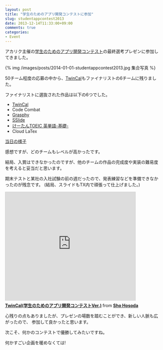 ```yaml
---
layout: post
title: "学生のためのアプリ開発コンテストに参加"
slug: studentappcontest2013
date: 2013-12-14T11:33:00+09:00
comments: true
categories: 
- Event
---
```


アカリク主催の[学生のためのアプリ開発コンテスト](http://acaric-valuator.com/event/studentappcontest2013/)の最終選考プレゼンに参加してきました。

{% img /images/posts/2014-01-01-studentappcontest2013.jpg 集合写真 %}

<!--more-->

50チーム程度の応募の中から、[TwinCal](http://gam0022.net/app/twincal/)もファイナリストの6チームに残りました。

ファイナリストに選抜された作品は以下の6つでした。

- [TwinCal](http://gam0022.net/app/twincal/)
- Code Combat
- [Grasphy](http://grasphy.com/about)
- [SSlide](http://www.youtube.com/watch?v=VksAz6d7RK0)
- [けーたんTOEIC 英単語-基礎-](https://play.google.com/store/apps/details?id=com.has.seelearning)
- Cloud LaTex

[当日の様子](https://plus.google.com/photos/113195997309064752646/albums/5957945514191797649)

感想ですが、どのチームもレベルが高かったです。

結局、入賞はできなかったのですが、他のチームの作品の完成度や実装の難易度を考えると妥当だと思います。

期末テストと某社の入社試験の前の週だったので、発表練習などを準備できなかったのが残念です。
(結局、スライドもTX内で頑張って仕上げました。)

<iframe src="http://www.slideshare.net/slideshow/embed_code/29604653" width="427" height="356" frameborder="0" marginwidth="0" marginheight="0" scrolling="no" style="border:1px solid #CCC;border-width:1px 1px 0;margin-bottom:5px" allowfullscreen> </iframe> <div style="margin-bottom:5px"> <strong> <a href="https://www.slideshare.net/shohosoda9/twincalver" title="TwinCal(学生のためのアプリ開発コンテストVer.)" target="_blank">TwinCal(学生のためのアプリ開発コンテストVer.)</a> </strong> from <strong><a href="http://www.slideshare.net/shohosoda9" target="_blank">Sho Hosoda</a></strong> </div>

心残りの点もありましたが、プレゼンの場数を踏むことができ、新しい人脈も広がったので、
参加して良かったと思います。

次こそ、何かのコンテストで優勝してみたいですね。

何かすごい企画を暖めなくては!
